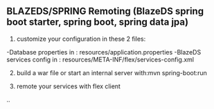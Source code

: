 BLAZEDS/SPRING Remoting
(BlazeDS spring boot starter, spring boot, spring data jpa)
--
1) customize your configuration in these 2 files:

-Database properties in : resources/application.properties
-BlazeDS services config in : resources/META-INF/flex/services-config.xml

2) build a war file or start an internal server with:mvn spring-boot:run

3) remote your services with flex client

..